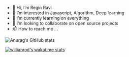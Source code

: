 - 👋 Hi, I’m Regin Ravi
- 👀 I’m interested in Javascript, Algorithm, Deep learning 
- 🌱 I’m currently learning on everything
- 💞️ I’m looking to collaborate on open source projects
- 📫 How to reach me ...



![Anurag's GitHub stats](https://github-readme-stats.vercel.app/api?username=regiravi&show_icons=true&theme=radical)


[![willianrod's wakatime stats](https://github-readme-stats.vercel.app/api/wakatime?username=regiravi)](https://github.com/anuraghazra/github-readme-stats)

<!---
regiravi/regiravi is a ✨ special ✨ repository because its `README.md` (this file) appears on your GitHub profile.
You can click the Preview link to take a look at your changes.
--->
